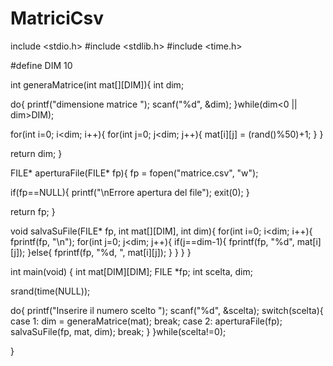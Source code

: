# MatriciCsv
include <stdio.h>
#include <stdlib.h>
#include <time.h>

#define DIM 10


int generaMatrice(int mat[][DIM]){
  int dim;

  do{
    printf("dimensione matrice ");
    scanf("%d", &dim);
  }while(dim<0 || dim>DIM);

  for(int i=0; i<dim; i++){
    for(int j=0; j<dim; j++){
      mat[i][j] = (rand()%50)+1;
    }
  }

  return dim;
}

FILE* aperturaFile(FILE* fp){
 fp = fopen("matrice.csv", "w");

  if(fp==NULL){
    printf("\nErrore apertura del file");
    exit(0);
  }

  return fp;
}

void salvaSuFile(FILE* fp, int mat[][DIM], int dim){
  for(int i=0; i<dim; i++){
    fprintf(fp, "\n");
    for(int j=0; j<dim; j++){
      if(j==dim-1){
        fprintf(fp, "%d", mat[i][j]);
      }else{
        fprintf(fp, "%d, ", mat[i][j]);
      }
    }
  }
}

int main(void) {
  int mat[DIM][DIM];
  FILE *fp;
  int scelta, dim;

  srand(time(NULL));

  do{
    printf("Inserire il numero scelto ");
    scanf("%d", &scelta);
    switch(scelta){
      case 1: 
        dim = generaMatrice(mat);
      break;
      case 2:
        aperturaFile(fp);
        salvaSuFile(fp, mat, dim);
      break; 
    } 
  }while(scelta!=0);
  
  
}
